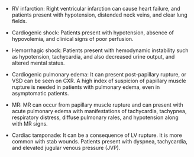 - RV infarction: Right ventricular infarction can cause heart failure, and patients present with hypotension, distended neck veins, and clear lung fields.

- Cardiogenic shock: Patients present with hypotension, absence of hypovolemia, and clinical signs of poor perfusion.

- Hemorrhagic shock: Patients present with hemodynamic instability such as hypotension, tachycardia, and also decreased urine output, and altered mental status.

- Cardiogenic pulmonary edema: It can present post-papillary rupture, or VSD can be seen on CXR. A high index of suspicion of papillary muscle rupture is needed in patients with pulmonary edema, even in asymptomatic patients.

- MR: MR can occur from papillary muscle rupture and can present with acute pulmonary edema with manifestations of tachycardia, tachypnea, respiratory distress, diffuse pulmonary rales, and hypotension along with MR signs.

- Cardiac tamponade: It can be a consequence of LV rupture. It is more common with stab wounds. Patients present with dyspnea, tachycardia, and elevated jugular venous pressure (JVP).